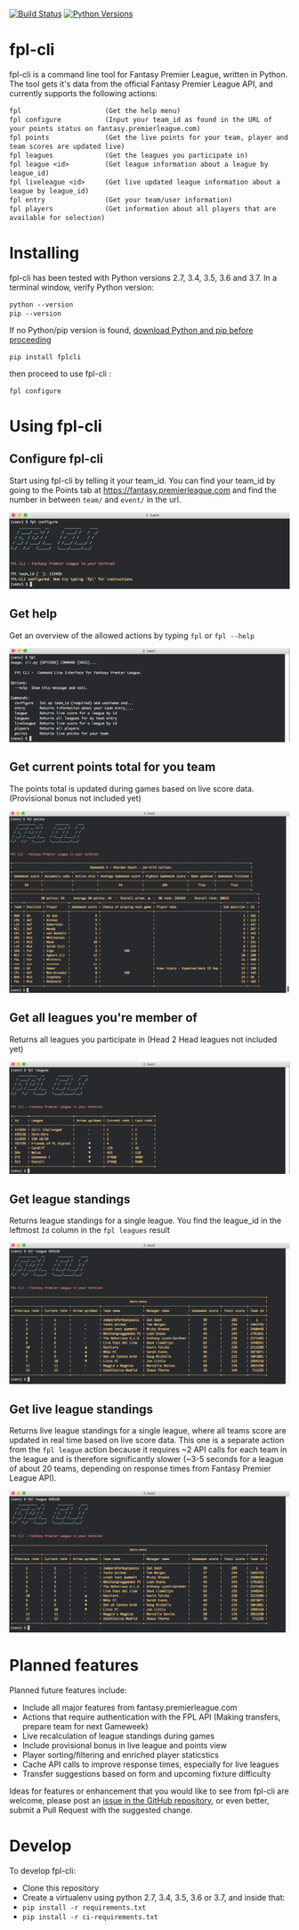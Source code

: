 [![Build Status](https://travis-ci.org/janerikcarlsen/fpl-cli.svg?branch=master)](https://travis-ci.org/janerikcarlsen/fpl-cli)
[![Python Versions](https://img.shields.io/pypi/pyversions/fplcli.svg)](https://pypi.org/project/fplcli)

# fpl-cli
fpl-cli is a command line tool for Fantasy Premier League, written in Python.
The tool gets it's data from the official Fantasy Premier League API, and currently supports the following actions:  
```
fpl                     (Get the help menu)
fpl configure           (Input your team_id as found in the URL of your points status on fantasy.premierleague.com)
fpl points              (Get the live points for your team, player and team scores are updated live)
fpl leagues             (Get the leagues you participate in)
fpl league <id>         (Get league information about a league by league_id)
fpl liveleague <id>     (Get live updated league information about a league by league_id)
fpl entry               (Get your team/user information)
fpl players             (Get information about all players that are available for selection)
```

# Installing 
fpl-cli has been tested with Python versions 2.7, 3.4, 3.5, 3.6 and 3.7.
In a terminal window, verify Python version: 
```
python --version
pip --version
``` 
If no Python/pip version is found, [download Python and pip before proceeding](https://www.python.org/downloads/)
```
pip install fplcli
```
then proceed to use fpl-cli : 
```
fpl configure
```

# Using fpl-cli
## Configure fpl-cli 
Start using fpl-cli by telling it your team_id. You can find your team_id by going to the Points tab at https://fantasy.premierleague.com and find the number in between `team/` and `event/` in the url.

![fpl configure](docs/img/fpl_configure.png?raw=true "fpl configure")

## Get help 
Get an overview of the allowed actions by typing `fpl` or `fpl --help`

![fpl help](docs/img/fpl_help.png?raw=true "fpl help")

## Get current points total for you team
The points total is updated during games based on live score data. (Provisional bonus not included yet)

![fpl points](docs/img/fpl_points.png?raw=true "fpl points")

## Get all leagues you're member of
Returns all leagues you participate in (Head 2 Head leagues not included yet)

![fpl leagues](docs/img/fpl_leagues.png?raw=true "fpl leagues")

## Get league standings
Returns league standings for a single league. You find the league_id in the leftmost `Id` column in the `fpl leagues` result

![fpl league](docs/img/fpl_league.png?raw=true "fpl league")

## Get live league standings
Returns live league standings for a single league, where all teams score are updated in real time based on live score data. This one is a separate action from the `fpl league` action because it requires ~2 API calls for each team in the league and is therefore significantly slower (~3-5 seconds for a league of about 20 teams, depending on response times from Fantasy Premier League API).

![fpl league](docs/img/fpl_league.png?raw=true "fpl league")


# Planned features
Planned future features include:

* Include all major features from fantasy.premierleague.com
* Actions that require authentication with the FPL API (Making transfers, prepare team for next Gameweek) 
* Live recalculation of league standings during games
* Include provisional bonus in live league and points view
* Player sorting/filtering and enriched player staticstics
* Cache API calls to improve response times, especially for live leagues
* Transfer suggestions based on form and upcoming fixture difficulty

Ideas for features or enhancement that you would like to see from fpl-cli are welcome, please post an [issue in the GitHub repository](https://github.com/janerikcarlsen/fpl-cli/issues), or even better, submit a Pull Request with the suggested change.

# Develop
To develop fpl-cli: 
* Clone this repository
* Create a virtualenv using python 2.7, 3.4, 3.5, 3.6 or 3.7, and inside that: 
* `pip install -r requirements.txt`
* `pip install -r ci-requirements.txt`